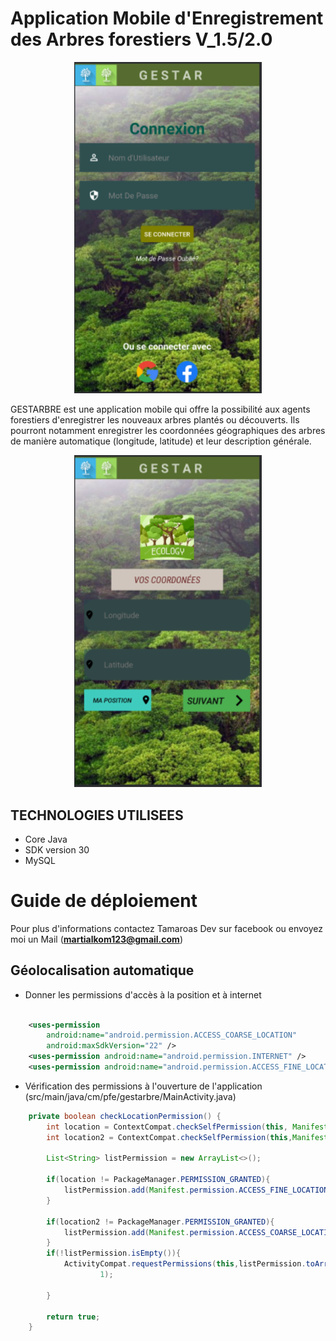 # Application Mobile d'Enregistrement des Arbres forestiers V_1.5/2.0
<p align="center">
 <img src="./connexion.png" alt="Interface de connexion" style="width: 300px;"/></div>
</p>

GESTARBRE est une application mobile qui offre la possibilité aux agents forestiers d'enregistrer les nouveaux arbres plantés ou découverts.
Ils pourront notamment enregistrer les coordonnées géographiques des arbres de manière automatique (longitude, latitude) et leur description générale. 

<p align="center">
 <img src="./coordo.png" alt="Récupération Automatique des coordonées" style="width: 300px;"/></div>
</p>

## TECHNOLOGIES UTILISEES

* Core Java
* SDK version 30
* MySQL

# Guide de déploiement
Pour plus d'informations contactez Tamaroas Dev sur facebook ou envoyez moi un Mail (<b>martialkom123@gmail.com</b>)

## Géolocalisation automatique

* Donner les permissions d'accès à la position et à internet
```xml

    <uses-permission
        android:name="android.permission.ACCESS_COARSE_LOCATION"
        android:maxSdkVersion="22" />
    <uses-permission android:name="android.permission.INTERNET" />
    <uses-permission android:name="android.permission.ACCESS_FINE_LOCATION" />
 ```

* Vérification des permissions à l'ouverture de l'application (src/main/java/cm/pfe/gestarbre/MainActivity.java)
```java
    private boolean checkLocationPermission() {
        int location = ContextCompat.checkSelfPermission(this, Manifest.permission.ACCESS_FINE_LOCATION);
        int location2 = ContextCompat.checkSelfPermission(this,Manifest.permission.ACCESS_COARSE_LOCATION);

        List<String> listPermission = new ArrayList<>();

        if(location != PackageManager.PERMISSION_GRANTED){
            listPermission.add(Manifest.permission.ACCESS_FINE_LOCATION);
        }

        if(location2 != PackageManager.PERMISSION_GRANTED){
            listPermission.add(Manifest.permission.ACCESS_COARSE_LOCATION);
        }
        if(!listPermission.isEmpty()){
            ActivityCompat.requestPermissions(this,listPermission.toArray(new String[listPermission.size()]),
                    1);

        }

        return true;
    }
 ```

 